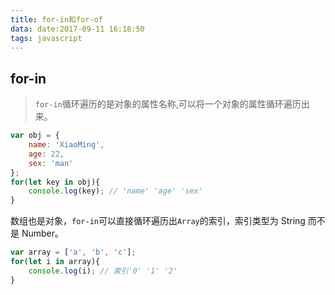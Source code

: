 ```yaml
---
title: for-in和for-of
data: date:2017-09-11 16:18:50
tags: javascript
---
```


## for-in
> `for-in`循环遍历的是对象的属性名称,可以将一个对象的属性循环遍历出来。
```javascript
var obj = {
    name: 'XiaoMing',
    age: 22,
    sex: 'man'
};
for(let key in obj){
    console.log(key); // 'name' 'age' 'sex'
}
```
数组也是对象，`for-in`可以直接循环遍历出`Array`的索引，索引类型为 String 而不是 Number。
```javascript
var array = ['a', 'b', 'c'];
for(let i in array){
    console.log(i); // 索引'0' '1' '2'
}
```
